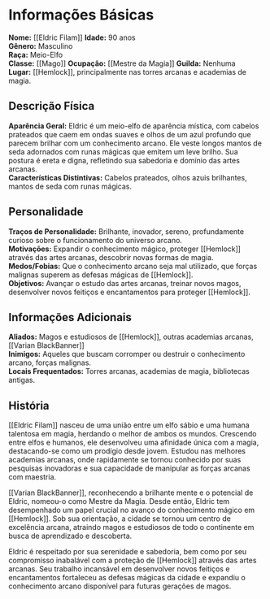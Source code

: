 # Informações Básicas
**Nome:** [[Eldric Filam]] 
**Idade:** 90 anos  
**Gênero:** Masculino  
**Raça:** Meio-Elfo  
**Classe:** [[Mago]]
**Ocupação:** [[Mestre da Magia]]
**Guilda:** Nenhuma  
**Lugar:** [[Hemlock]], principalmente nas torres arcanas e academias de magia.

## Descrição Física
**Aparência Geral:** Eldric é um meio-elfo de aparência mística, com cabelos prateados que caem em ondas suaves e olhos de um azul profundo que parecem brilhar com um conhecimento arcano. Ele veste longos mantos de seda adornados com runas mágicas que emitem um leve brilho. Sua postura é ereta e digna, refletindo sua sabedoria e domínio das artes arcanas.  
**Características Distintivas:** Cabelos prateados, olhos azuis brilhantes, mantos de seda com runas mágicas.

## Personalidade
**Traços de Personalidade:** Brilhante, inovador, sereno, profundamente curioso sobre o funcionamento do universo arcano.  
**Motivações:** Expandir o conhecimento mágico, proteger [[Hemlock]] através das artes arcanas, descobrir novas formas de magia.  
**Medos/Fobias:** Que o conhecimento arcano seja mal utilizado, que forças malignas superem as defesas mágicas de [[Hemlock]].  
**Objetivos:** Avançar o estudo das artes arcanas, treinar novos magos, desenvolver novos feitiços e encantamentos para proteger [[Hemlock]].

## Informações Adicionais
**Aliados:** Magos e estudiosos de [[Hemlock]], outras academias arcanas, [[Varian BlackBanner]]  
**Inimigos:** Aqueles que buscam corromper ou destruir o conhecimento arcano, forças malignas.  
**Locais Frequentados:** Torres arcanas, academias de magia, bibliotecas antigas.

## História
[[Eldric Filam]] nasceu de uma união entre um elfo sábio e uma humana talentosa em magia, herdando o melhor de ambos os mundos. Crescendo entre elfos e humanos, ele desenvolveu uma afinidade única com a magia, destacando-se como um prodígio desde jovem. Estudou nas melhores academias arcanas, onde rapidamente se tornou conhecido por suas pesquisas inovadoras e sua capacidade de manipular as forças arcanas com maestria.

[[Varian BlackBanner]], reconhecendo a brilhante mente e o potencial de Eldric, nomeou-o como Mestre da Magia. Desde então, Eldric tem desempenhado um papel crucial no avanço do conhecimento mágico em [[Hemlock]]. Sob sua orientação, a cidade se tornou um centro de excelência arcana, atraindo magos e estudiosos de todo o continente em busca de aprendizado e descoberta.

Eldric é respeitado por sua serenidade e sabedoria, bem como por seu compromisso inabalável com a proteção de [[Hemlock]] através das artes arcanas. Seu trabalho incansável em desenvolver novos feitiços e encantamentos fortaleceu as defesas mágicas da cidade e expandiu o conhecimento arcano disponível para futuras gerações de magos.